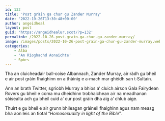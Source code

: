 ```yaml
---
id: 132
title: 'Post gràin ga chur gu Zander Murray'
date: '2022-10-26T13:30:48+00:00'
author: angeidheal
layout: post
guid: 'https://angeidhealur.scot/?p=132'
permalink: /2022-10-26-post-grain-ga-chur-gu-zander-murray/
image: /images/posts/2022-10-26-post-grain-ga-chur-gu-zander-murray.webp
categories:
    - Alba
    - 'An Rìoghachd Aonaichte'
    - Spòrs
---
```


Tha an cluicheadair ball‑coise Albannach, Zander Murray, air ràdh gu bheil e air post gràin fhaighinn on a thàinig e a‑mach mar ghèidh san t‑Sultain.

Ann an brath Twitter, sgrìobh Murray a bhios a’ cluich airson Gala Fairydean Rovers gu bheil e coma mu dheidhinn trobhaichean air na meadhanan sòisealta ach gu bheil cuid a’ cur post gràin dha aig a’ chlub aige.

Thuirt e gu bheil e air grunn bhileagan gràineil fhaighinn agus nam measg bha aon leis an tiotal “*Homosexuality in light of the Bible*”.
